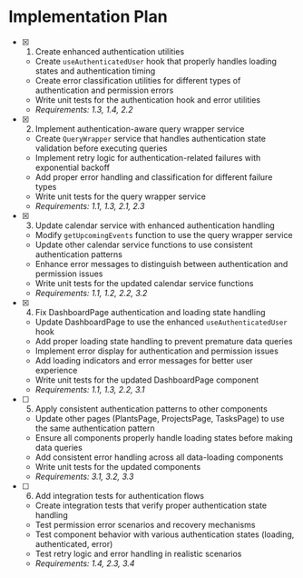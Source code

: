 # Implementation Plan

- [x] 1. Create enhanced authentication utilities
  - Create `useAuthenticatedUser` hook that properly handles loading states and authentication timing
  - Create error classification utilities for different types of authentication and permission errors
  - Write unit tests for the authentication hook and error utilities
  - _Requirements: 1.3, 1.4, 2.2_

- [x] 2. Implement authentication-aware query wrapper service
  - Create `QueryWrapper` service that handles authentication state validation before executing queries
  - Implement retry logic for authentication-related failures with exponential backoff
  - Add proper error handling and classification for different failure types
  - Write unit tests for the query wrapper service
  - _Requirements: 1.1, 1.3, 2.1, 2.3_

- [x] 3. Update calendar service with enhanced authentication handling
  - Modify `getUpcomingEvents` function to use the query wrapper service
  - Update other calendar service functions to use consistent authentication patterns
  - Enhance error messages to distinguish between authentication and permission issues
  - Write unit tests for the updated calendar service functions
  - _Requirements: 1.1, 1.2, 2.2, 3.2_

- [x] 4. Fix DashboardPage authentication and loading state handling
  - Update DashboardPage to use the enhanced `useAuthenticatedUser` hook
  - Add proper loading state handling to prevent premature data queries
  - Implement error display for authentication and permission issues
  - Add loading indicators and error messages for better user experience
  - Write unit tests for the updated DashboardPage component
  - _Requirements: 1.1, 1.3, 2.2, 3.1_

- [ ] 5. Apply consistent authentication patterns to other components
  - Update other pages (PlantsPage, ProjectsPage, TasksPage) to use the same authentication pattern
  - Ensure all components properly handle loading states before making data queries
  - Add consistent error handling across all data-loading components
  - Write unit tests for the updated components
  - _Requirements: 3.1, 3.2, 3.3_

- [ ] 6. Add integration tests for authentication flows
  - Create integration tests that verify proper authentication state handling
  - Test permission error scenarios and recovery mechanisms
  - Test component behavior with various authentication states (loading, authenticated, error)
  - Test retry logic and error handling in realistic scenarios
  - _Requirements: 1.4, 2.3, 3.4_